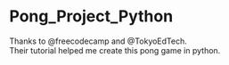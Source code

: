 # Pong_Project_Python
Thanks to @freecodecamp and @TokyoEdTech.  
Their tutorial helped me create this pong game in python.
